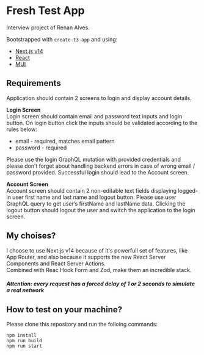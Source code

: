 # Fresh Test App

Interview project of Renan Alves.

Bootstrapped with `create-t3-app` and using:
- [Next.js v14](https://nextjs.org)
- [React](https://react.dev)
- [MUI](https://mui.com/material-ui)


## Requirements

Application should contain 2 screens to login and display account details.

**Login Screen**<br>
Login screen should contain email and password text inputs and login button.
On login button click the inputs should be validated according to the rules below:
- email - required, matches email pattern
- password - required

Please use the login GraphQL mutation with provided credentials and please don’t forget about handling backend errors in case of wrong email / password provided. Successful login should lead to the Account screen.

**Account Screen**<br>
Account screen should contain 2 non-editable text fields displaying logged-in user first name and last name and logout button. Please use user GraphQL query to get user’s firstName and lastName data.
Clicking the logout button should logout the user and switch the application to the login screen.


## My choises?

I choose to use Next.js v14 because of it's powerfull set of features, like App Router, and also because it supports the new React Server Components and React Server Actions.<br>
Combined with Reac Hook Form and Zod, make them an incredible stack.

#### *Attention: every request has a forced delay of 1 or 2 seconds to simulate a real network*

## How to test on your machine?

Please clone this repository and run the folloing commands:

`npm install`<br>
`npm run build`<br>
`npm run start`
